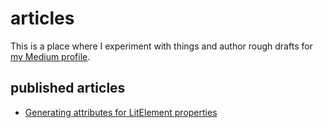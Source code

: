 # articles
This is a place where I experiment with things and author rough drafts for [my Medium profile](https://medium.com/@dayton-bobbitt).

## published articles
* [Generating attributes for LitElement properties](https://medium.com/@dayton-bobbitt/generating-attributes-for-litelement-properties-f972ef658137)
